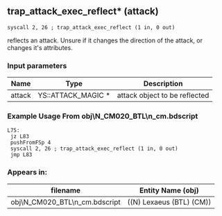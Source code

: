 ## trap_attack_exec_reflect* (attack)

`syscall 2, 26 ; trap_attack_exec_reflect (1 in, 0 out)`

reflects an attack. Unsure if it changes the direction of the attack, or changes it's attributes.

### Input parameters
| Name | Type | Description
|------|------|------------
| attack   | YS::ATTACK_MAGIC *   | attack object to be reflected


### Example Usage From obj\N_CM020_BTL\n_cm.bdscript
```plaintext
L75:
 jz L83
 pushFromFSp 4
 syscall 2, 26 ; trap_attack_exec_reflect (1 in, 0 out)
 jmp L83
```


### Appears in:
| filename | Entity Name (obj)
|----------|-------------
| obj\N_CM020_BTL\n_cm.bdscript       | ((N) Lexaeus (BTL) (CM))          



